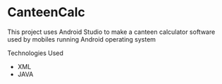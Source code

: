 # CanteenCalc
This project uses Android Studio to make a canteen calculator software used by mobiles running Android operating system

Technologies Used
- XML
- JAVA
